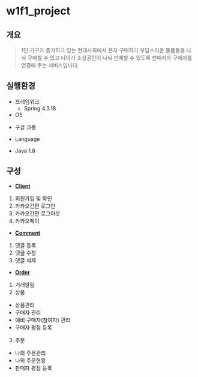 # w1f1_project
## 개요
> 1인 가구가 증가하고 있는 현대사회에서 혼자 구매하기 부담스러운 물품들을 나눠 구매할 수 있고 나아가 소상공인이 나눠 판매할 수 있도록 판매자와 구매자를 연결해 주는 서비스입니다.
## 실행환경
* 프레임워크
  - Spring 4.3.18
* OS
 - 구글 크롬
* Language
 - Java 1.8
## 구성
* __[Client](https://github.com/NikkieS/w1f1_project/tree/main/Client)__
 1. 회원가입 및 확인
 2. 카카오간편 로그인
 3. 카카오간편 로그아웃
 4. 카카오페이
* __[Comment](https://github.com/NikkieS/w1f1_project/tree/main/Comment)__
 1. 댓글 등록
 2. 댓글 수정
 3. 댓글 삭제
* __[Order](https://github.com/NikkieS/w1f1_project/tree/main/Order)__
 1. 거래알림
 2. 상품
  - 상품관리
  - 구매자 관리
  - 예비 구매자(참여자) 관리
  - 구매자 평점 등록
 3. 주문
  - 나의 주문관리
  - 나의 주문현황
  - 판매자 평점 등록
